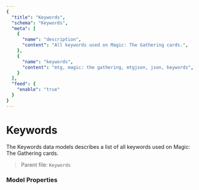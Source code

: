 ```yaml
---
{
  "title": "Keywords",
  "schema": "Keywords",
  "meta": [
    {
      "name": "description",
      "content": "All keywords used on Magic: The Gathering cards.",
    },
    {
      "name": "keywords",
      "content": "mtg, magic: the gathering, mtgjson, json, keywords",
    }
  ],
  "feed": {
    "enable": "true"
  }
}
---
```


# Keywords

The Keywords data models describes a list of all keywords used on Magic: The Gathering cards.

> Parent file: `Keywords`  

### Model Properties

<Documentation/>
